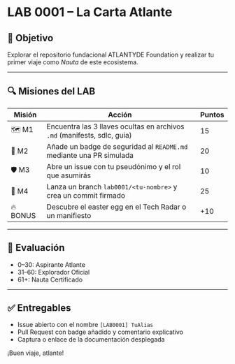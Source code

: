 <!--
Path: labs/LAB_0001.md
Autor: ATLANTYDE Founders Team
Última modificación: 2025-04-23
-->

# LAB 0001 – La Carta Atlante

## 🎯 Objetivo

Explorar el repositorio fundacional ATLANTYDE Foundation y realizar tu primer viaje como *Nauta* de este ecosistema.

---

## 🔍 Misiones del LAB

| Misión | Acción | Puntos |
|--------|--------|--------|
| 🗺️ M1  | Encuentra las 3 llaves ocultas en archivos `.md` (manifests, sdlc, guia) | 15 |
| 🧭 M2  | Añade un badge de seguridad al `README.md` mediante una PR simulada | 20 |
| 🛡️ M3  | Abre un issue con tu pseudónimo y el rol que asumirás | 10 |
| 🔄 M4  | Lanza un branch `lab0001/<tu-nombre>` y crea un commit firmado | 25 |
| 🔥 BONUS | Descubre el easter egg en el Tech Radar o un manifiesto | +10 |

---

## 🧠 Evaluación

- 0–30: Aspirante Atlante
- 31–60: Explorador Oficial
- 61+: Nauta Certificado

---

## ✅ Entregables

- Issue abierto con el nombre `[LAB0001] TuAlias`
- Pull Request con badge añadido y comentario explicativo
- Captura o enlace de la documentación desplegada

¡Buen viaje, atlante!
